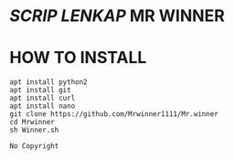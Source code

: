 #  *SCRIP LENKAP* MR WINNER

# HOW TO INSTALL 
```apt update && apt upgrade 
apt install python2 
apt install git
apt install curl
apt install nano
git clone https://github.com/Mrwinner1111/Mr.winner
cd Mrwinner
sh Winner.sh
```
 `No Copyright`


